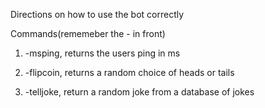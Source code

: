 Directions on how to use the bot correctly

Commands(rememeber the - in front)

1. -msping, returns the users ping in ms

2. -flipcoin, returns a random choice of heads or tails

3. -telljoke, return a random joke from a database of jokes